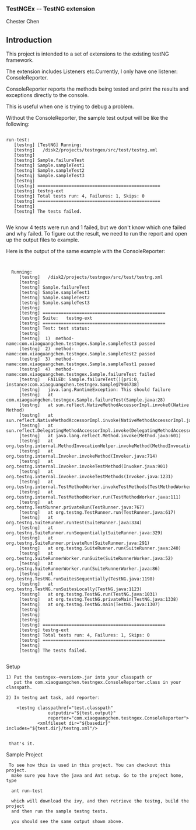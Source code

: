 <h3>
TestNGEx -- TestNG extension
</h3>

Chester Chen

<h2>
Introduction
</h2>

This project is intended to a set of extensions to the existing testNG framework.


The extension includes Listeners etc.Currently, I only have one listener: ConsoleReporter.


ConsoleReporter reports the methods being tested and print the results and exceptions directly
to the console.

This is useful when one is trying to debug a problem.


Without the ConsoleReporter, the sample test output will be like the following:
<pre><code>
run-test:
   [testng] [TestNG] Running:
   [testng]   /disk2/projects/testngex/src/test/testng.xml
   [testng]
   [testng] Sample.failureTest
   [testng] Sample.sampleTest1
   [testng] Sample.sampleTest2
   [testng] Sample.sampleTest3
   [testng]
   [testng] ===============================================
   [testng] testng-ext
   [testng] Total tests run: 4, Failures: 1, Skips: 0
   [testng] ===============================================
   [testng]
   [testng] The tests failed.
 </code></pre>

We know 4 tests were run and 1 failed, but we don't know which one failed and why failed.
To figure out the result, we need to run the report and open up the output files to example.

Here is the output of the same example with the ConsoleReporter:
 <pre><code>

  Running:
     [testng]   /disk2/projects/testngex/src/test/testng.xml
     [testng]
     [testng] Sample.failureTest
     [testng] Sample.sampleTest1
     [testng] Sample.sampleTest2
     [testng] Sample.sampleTest3
     [testng]
     [testng] ===============================================
     [testng] Suite:   testng-ext
     [testng] ===============================================
     [testng] Test: test status:
     [testng]
     [testng]  1)  method-name:com.xiaoguangchen.testngex.Sample.sampleTest3 passed
     [testng]  2)  method-name:com.xiaoguangchen.testngex.Sample.sampleTest2 passed
     [testng]  3)  method-name:com.xiaoguangchen.testngex.Sample.sampleTest1 passed
     [testng]  4)  method-name:com.xiaoguangchen.testngex.Sample.failureTest failed
     [testng]   FAILED: Sample.failureTest()[pri:0, instance:com.xiaoguangchen.testngex.Sample@7946738]
     [testng]   java.lang.RuntimeException: This should failure
     [testng] 	at com.xiaoguangchen.testngex.Sample.failureTest(Sample.java:28)
     [testng] 	at sun.reflect.NativeMethodAccessorImpl.invoke0(Native Method)
     [testng] 	at sun.reflect.NativeMethodAccessorImpl.invoke(NativeMethodAccessorImpl.java:57)
     [testng] 	at sun.reflect.DelegatingMethodAccessorImpl.invoke(DelegatingMethodAccessorImpl.java:43)
     [testng] 	at java.lang.reflect.Method.invoke(Method.java:601)
     [testng] 	at org.testng.internal.MethodInvocationHelper.invokeMethod(MethodInvocationHelper.java:80)
     [testng] 	at org.testng.internal.Invoker.invokeMethod(Invoker.java:714)
     [testng] 	at org.testng.internal.Invoker.invokeTestMethod(Invoker.java:901)
     [testng] 	at org.testng.internal.Invoker.invokeTestMethods(Invoker.java:1231)
     [testng] 	at org.testng.internal.TestMethodWorker.invokeTestMethods(TestMethodWorker.java:127)
     [testng] 	at org.testng.internal.TestMethodWorker.run(TestMethodWorker.java:111)
     [testng] 	at org.testng.TestRunner.privateRun(TestRunner.java:767)
     [testng] 	at org.testng.TestRunner.run(TestRunner.java:617)
     [testng] 	at org.testng.SuiteRunner.runTest(SuiteRunner.java:334)
     [testng] 	at org.testng.SuiteRunner.runSequentially(SuiteRunner.java:329)
     [testng] 	at org.testng.SuiteRunner.privateRun(SuiteRunner.java:291)
     [testng] 	at org.testng.SuiteRunner.run(SuiteRunner.java:240)
     [testng] 	at org.testng.SuiteRunnerWorker.runSuite(SuiteRunnerWorker.java:52)
     [testng] 	at org.testng.SuiteRunnerWorker.run(SuiteRunnerWorker.java:86)
     [testng] 	at org.testng.TestNG.runSuitesSequentially(TestNG.java:1198)
     [testng] 	at org.testng.TestNG.runSuitesLocally(TestNG.java:1123)
     [testng] 	at org.testng.TestNG.run(TestNG.java:1031)
     [testng] 	at org.testng.TestNG.privateMain(TestNG.java:1338)
     [testng] 	at org.testng.TestNG.main(TestNG.java:1307)
     [testng]
     [testng]
     [testng]
     [testng] ===============================================
     [testng] testng-ext
     [testng] Total tests run: 4, Failures: 1, Skips: 0
     [testng] ===============================================
     [testng]
     [testng] The tests failed.

</code></pre>
<bold>
Setup
</bold>

    1) Put the testngex-<version>.jar into your classpath or
       put the com.xiaoguangchen.testngex.ConsoleReporter.class in your classpath.

    2) In testng ant task, add reporter:

        <testng classpathref="test.classpath"
                    outputdir="${test.output}"
                    reporter="com.xiaoguangchen.testngex.ConsoleReporter">
                <xmlfileset dir="${basedir}" includes="${test.dir}/testng.xml"/>


     that's it.

<bold>
Sample Project
</bold>

     To see how this is used in this project. You can checkout this project.
      make sure you have the java and Ant setup. Go to the project home, type

      ant run-test

      which will download the ivy, and then retrieve the testng, build the project
      and then run the sample testng tests.

      you should see the same output shown above.








